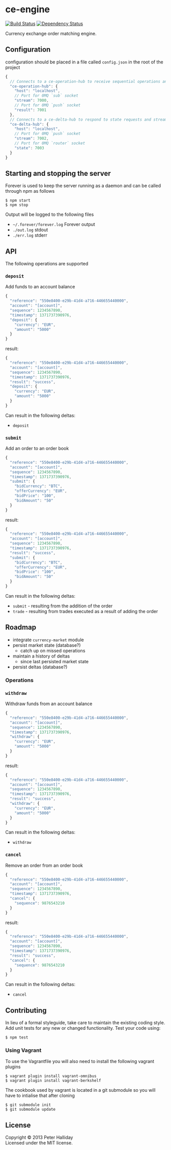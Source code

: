 ce-engine
=========

[![Build Status](https://travis-ci.org/pghalliday/ce-engine.png?branch=master)](https://travis-ci.org/pghalliday/ce-engine)
[![Dependency Status](https://gemnasium.com/pghalliday/ce-engine.png)](https://gemnasium.com/pghalliday/ce-engine)

Currency exchange order matching engine.

## Configuration

configuration should be placed in a file called `config.json` in the root of the project

```javascript
{
  // Connects to a ce-operation-hub to receive sequential operations and push the results
  "ce-operation-hub": {
    "host": "localhost",
    // Port for 0MQ `sub` socket 
    "stream": 7000,
    // Port for 0MQ `push` socket 
    "result": 7001    
  },
  // Connects to a ce-delta-hub to respond to state requests and stream sequential market state deltas
  "ce-delta-hub": {
    "host": "localhost",
    // Port for 0MQ `push` socket 
    "stream": 7002,
    // Port for 0MQ `router` socket 
    "state": 7003
  }
}
```

## Starting and stopping the server

Forever is used to keep the server running as a daemon and can be called through npm as follows

```
$ npm start
$ npm stop
```

Output will be logged to the following files

- `~/.forever/forever.log` Forever output
- `./out.log` stdout
- `./err.log` stderr

## API

The following operations are supported

### `deposit`

Add funds to an account balance

```javascript
{
  "reference": "550e8400-e29b-41d4-a716-446655440000",
  "account": "[account]",
  "sequence": 1234567890,
  "timestamp": 1371737390976,
  "deposit": {
    "currency": "EUR",
    "amount": "5000"
  }
}
```

result:

```javascript
{
  "reference": "550e8400-e29b-41d4-a716-446655440000",
  "account": "[account]",
  "sequence": 1234567890,
  "timestamp": 1371737390976,
  "result": "success",
  "deposit": {
    "currency": "EUR",
    "amount": "5000"
  }
}
```

Can result in the following deltas:

- `deposit`

### `submit`

Add an order to an order book

```javascript
{
  "reference": "550e8400-e29b-41d4-a716-446655440000",
  "account": "[account]",
  "sequence": 1234567890,
  "timestamp": 1371737390976,
  "submit": {
    "bidCurrency": "BTC",
    "offerCurrency": "EUR",
    "bidPrice": "100",
    "bidAmount": "50"
  }
}
```

result:

```javascript
{
  "reference": "550e8400-e29b-41d4-a716-446655440000",
  "account": "[account]",
  "sequence": 1234567890,
  "timestamp": 1371737390976,
  "result": "success",
  "submit": {
    "bidCurrency": "BTC",
    "offerCurrency": "EUR",
    "bidPrice": "100",
    "bidAmount": "50"
  }
}
```

Can result in the following deltas:

- `submit` - resulting from the addition of the order
- `trade` - resulting from trades executed as a result of adding the order

## Roadmap

- integrate `currency-market` module
- persist market state (database?)
  - catch up on missed operations
- maintain a history of deltas
  - since last persisted market state
- persist deltas (database?)

### Operations

### `withdraw`

Withdraw funds from an account balance

```javascript
{
  "reference": "550e8400-e29b-41d4-a716-446655440000",
  "account": "[account]",
  "sequence": 1234567890,
  "timestamp": 1371737390976,
  "withdraw": {
    "currency": "EUR",
    "amount": "5000"
  }
}
```

result:

```javascript
{
  "reference": "550e8400-e29b-41d4-a716-446655440000",
  "account": "[account]",
  "sequence": 1234567890,
  "timestamp": 1371737390976,
  "result": "success",
  "withdraw": {
    "currency": "EUR",
    "amount": "5000"
  }
}
```

Can result in the following deltas:

- `withdraw`

### `cancel`

Remove an order from an order book

```javascript
{
  "reference": "550e8400-e29b-41d4-a716-446655440000",
  "account": "[account]",
  "sequence": 1234567890,
  "timestamp": 1371737390976,
  "cancel": {
    "sequence": 9876543210
  }
}
```

result:

```javascript
{
  "reference": "550e8400-e29b-41d4-a716-446655440000",
  "account": "[account]",
  "sequence": 1234567890,
  "timestamp": 1371737390976,
  "result": "success",
  "cancel": {
    "sequence": 9876543210
  }
}
```

Can result in the following deltas:

- `cancel`

## Contributing
In lieu of a formal styleguide, take care to maintain the existing coding style. Add unit tests for any new or changed functionality. Test your code using: 

```
$ npm test
```

### Using Vagrant
To use the Vagrantfile you will also need to install the following vagrant plugins

```
$ vagrant plugin install vagrant-omnibus
$ vagrant plugin install vagrant-berkshelf
```

The cookbook used by vagrant is located in a git submodule so you will have to intialise that after cloning

```
$ git submodule init
$ git submodule update
```

## License
Copyright &copy; 2013 Peter Halliday  
Licensed under the MIT license.
